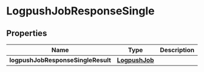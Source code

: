 # LogpushJobResponseSingle

## Properties
Name | Type | Description | Notes
------------ | ------------- | ------------- | -------------
**logpushJobResponseSingleResult** | [**LogpushJob**](LogpushJob.md) |  |  [optional]
